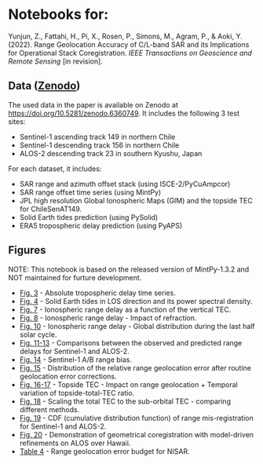 # Notebooks for:

Yunjun, Z., Fattahi, H., Pi, X., Rosen, P., Simons, M., Agram, P., & Aoki, Y. (2022). Range Geolocation Accuracy of C/L-band SAR and its Implications for Operational Stack Coregistration. _IEEE Transactions on Geoscience and Remote Sensing_ [in revision].

## Data ([Zenodo](https://zenodo.org/record/6360749))

The used data in the paper is available on Zenodo at https://doi.org/10.5281/zenodo.6360749. It includes the following 3 test sites:

+ Sentinel-1 ascending track 149 in northern Chile
+ Sentinel-1 descending track 156 in northern Chile
+ ALOS-2 descending track 23 in southern Kyushu, Japan

For each dataset, it includes:

+ SAR range and azimuth offset stack (using ISCE-2/PyCuAmpcor)
+ SAR range offset time series (using MintPy)
+ JPL high resolution Global Ionospheric Maps (GIM) and the topside TEC for ChileSenAT149.
+ Solid Earth tides prediction (using PySolid)
+ ERA5 tropospheric delay prediction (using PyAPS)

## Figures

NOTE: This notebook is based on the released version of MintPy-1.3.2 and NOT maintained for furture development.

+ [Fig. 3](https://nbviewer.org/github/yunjunz/2022-Geolocation/blob/main/notebooks/Fig_03_TS_tropo.ipynb) - Absolute tropospheric delay time series.
+ [Fig. 4](https://nbviewer.org/github/yunjunz/2022-Geolocation/blob/main/notebooks/Fig_04_SET.ipynb) - Solid Earth tides in LOS direction and its power spectral density.
+ [Fig. 7](https://nbviewer.org/github/yunjunz/2022-Geolocation/blob/main/notebooks/Fig_07_iono_delay.ipynb) - Ionospheric range delay as a function of the vertical TEC.
+ [Fig. 8](https://nbviewer.org/github/yunjunz/2022-Geolocation/blob/main/notebooks/Fig_08_iono_refraction.ipynb) - Ionospheric range delay - Impact of refraction.
+ [Fig. 10](https://nbviewer.org/github/yunjunz/2022-Geolocation/blob/main/notebooks/Fig_10_GIM_stats.ipynb) - Ionospheric range delay - Global distribution during the last half solar cycle.
+ [Fig. 11-13](https://nbviewer.org/github/yunjunz/2022-Geolocation/blob/main/notebooks/Fig_11_13_TS_comp.ipynb) - Comparisons between the observed and predicted range delays for Sentinel-1 and ALOS-2.
+ [Fig. 14](https://nbviewer.org/github/yunjunz/2022-Geolocation/blob/main/notebooks/Fig_14_S1AB_bias.ipynb) - Sentinel-1 A/B range bias.
+ [Fig. 15](https://nbviewer.org/github/yunjunz/2022-Geolocation/blob/main/notebooks/Fig_15_stats_Tab_2_3.ipynb) - Distribution of the relative range geolocation error after routine geolocation error corrections.
+ [Fig. 16-17](https://nbviewer.org/github/yunjunz/2022-Geolocation/blob/main/notebooks/Fig_16_17_topTEC.ipynb) - Topside TEC - Impact on range geolocation + Temporal variation of topside-total-TEC ratio.
+ [Fig. 18](https://nbviewer.org/github/yunjunz/2022-Geolocation/blob/main/notebooks/Fig_18_GIM_scaling.ipynb) - Scaling the total TEC to the sub-orbital TEC - comparing different methods.
+ [Fig. 19](https://nbviewer.org/github/yunjunz/2022-Geolocation/blob/main/notebooks/Fig_19_CDF.ipynb) - CDF (cumulative distribution function) of range mis-registration for Sentinel-1 and ALOS-2.
+ [Fig. 20](https://nbviewer.org/github/yunjunz/2022-Geolocation/blob/main/notebooks/Fig_20_coreg_demo.ipynb) - Demonstration of geometrical coregistration with model-driven refinements on ALOS over Hawaii.
+ [Table 4](https://nbviewer.org/github/yunjunz/2022-Geolocation/blob/main/notebooks/Tab_4_NISAR_budget.ipynb) - Range geolocation error budget for NISAR.
